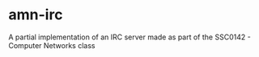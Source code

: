 # amn-irc

A partial implementation of an IRC server made as part of the SSC0142 - Computer Networks class
